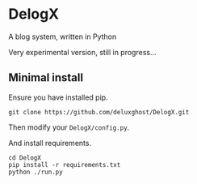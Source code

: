 # DelogX

A blog system, written in Python

Very experimental version, still in progress...

## Minimal install

Ensure you have installed pip.

```shell
git clone https://github.com/deluxghost/DelogX.git
```

Then modify your `DelogX/config.py`.

And install requirements.

```shell
cd DelogX
pip install -r requirements.txt
python ./run.py
```